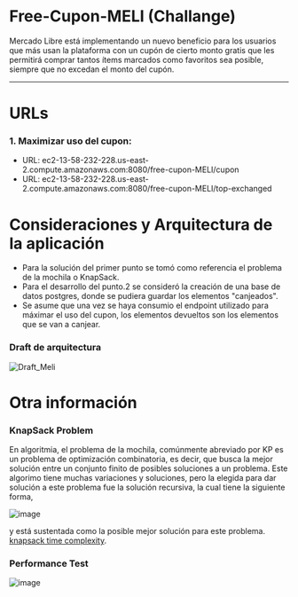 # Free-Cupon-MELI (Challange)
Mercado Libre está implementando un nuevo beneficio para los usuarios que más usan la plataforma con un cupón de cierto monto gratis que les permitirá comprar tantos ítems marcados como favoritos sea posible, siempre que no excedan el monto del cupón.

-----------------------
# URLs

### 1. Maximizar uso del cupon:
 - URL: ec2-13-58-232-228.us-east-2.compute.amazonaws.com:8080/free-cupon-MELI/cupon
 - URL: ec2-13-58-232-228.us-east-2.compute.amazonaws.com:8080/free-cupon-MELI/top-exchanged

# Consideraciones y Arquitectura de la aplicación

- Para la solución del primer punto se tomó como referencia el problema de la mochila o KnapSack.
- Para el desarrollo del punto.2 se consideró la creación de una base de datos postgres, donde se pudiera guardar los elementos "canjeados".
- Se asume que una vez se haya consumio el endpoint utilizado para máximar el uso del cupon, los elementos devueltos son los elementos que se van a canjear.

### Draft de arquitectura

![Draft_Meli](https://github.com/Sangelp8833/Free-Cupon-MELI/assets/84479574/0e1b6a0f-c678-4b7f-8c5b-a67b1402d2e3)


# Otra  información

### KnapSack Problem

En algoritmia, el problema de la mochila, comúnmente abreviado por KP es un problema de optimización combinatoria, es decir, que busca la mejor solución entre un conjunto finito de posibles soluciones a un problema.
Este algorimo tiene muchas variaciones y soluciones, pero la elegida para dar solución a este problema fue la solución recursiva, la cual tiene la siguiente forma,  

![image](https://github.com/Sangelp8833/Free-Cupon-MELI/assets/84479574/f40366f9-7326-4d55-88cc-5163bc7067dd)

y está sustentada como la posible mejor solución para este problema. [knapsack time complexity](https://medium.com/analytics-vidhya/knapsack-problem-7f05d0900db8).

### Performance Test

![image](https://github.com/Sangelp8833/Free-Cupon-MELI/assets/84479574/a47bcc5f-fd8c-4a80-bdf2-5656d120a1cd)


